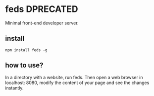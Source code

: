 # feds DPRECATED
Minimal front-end developer server.

## install

    npm install feds -g

## how to use?

In a directory with a website, run feds. Then open a web browser in localhost: 8080, modify the content of your page and see the changes instantly.
